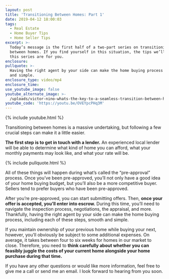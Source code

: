 ```yaml
---
layout: post
title: 'Transitioning Between Homes: Part 1'
date: 2019-04-12 18:00:03
tags:
  - Real Estate
  - Home Buyer Tips
  - Home Seller Tips
excerpt: >-
  Today’s message is the first half of a two-part series on transitioning
  between homes. If you find yourself in this situation, the tips we’ll share in
  this series are for you.
enclosure:
pullquote: >-
  Having the right agent by your side can make the home buying process smooth
  and simple.
enclosure_type: video/mp4
enclosure_time:
use_youtube_image: false
youtube_alternate_image: >-
  /uploads/victor-nino-whats-the-key-to-a-seamless-transition-between-homes-youtube.jpg
youtube_code: 'https://youtu.be/OVEYpcPHq3M'
---
```


{% include youtube.html %}

Transitioning between homes is a massive undertaking, but following a few crucial steps can make it a little easier.&nbsp;

**The first step is to get in touch with a lender.** An experienced local lender will be able to determine what kind of home you can afford, what your monthly payments may look like, and what your rate will be.

{% include pullquote.html %}

All of these things will happen during what’s called the “pre-approval” process. Once you’ve been pre-approved, you’ll not only have a good idea of your home buying budget, but you’ll also be a more competitive buyer. Sellers tend to prefer buyers who have been pre-approved.&nbsp;

After you’re pre-approved, you can start submitting offers. Then, **once your offer is accepted, you’ll enter into escrow.** During this time, you’ll need to navigate the inspection process, negotiations, the appraisal, and more. Thankfully, having the right agent by your side can make the home buying process, including each of these steps, smooth and simple.

If you maintain ownership of your previous home while buying your next, however, you’ll obviously be subject to some additional expenses. On average, it takes between four to six weeks for homes in our market to close. Therefore, you need to **think carefully about whether you can feasibly juggle the costs of your current home alongside your home purchase during that time.&nbsp;**

If you have any other questions or would like more information, feel free to give me a call or send me an email. I look forward to hearing from you soon.<br>&nbsp;